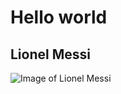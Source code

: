 # Hello world 

## Lionel Messi
![Image of Lionel Messi](https://ca-times.brightspotcdn.com/dims4/default/8da13a3/2147483647/strip/true/crop/1828x1241+0+0/resize/1200x815!/format/webp/quality/80/?url=https%3A%2F%2Fcalifornia-times-brightspot.s3.amazonaws.com%2F9f%2Fd2%2F7844fb528616d46b34afc836781f%2F37bb4fba40ac4f0c85180644abf78076)
